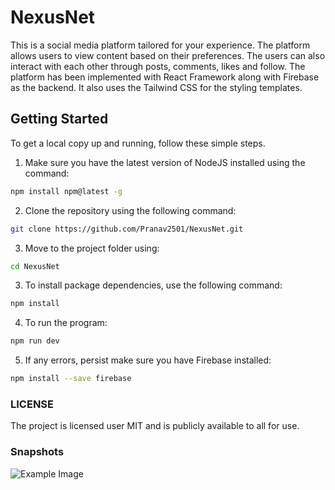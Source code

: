 # NexusNet
This is a social media platform tailored for your experience. The platform allows users to view content based on their preferences. The users can also interact with each other through posts, comments, likes and follow. The platform has been implemented with React Framework along with Firebase as the backend. It also uses the Tailwind CSS for the styling templates.

## Getting Started

To get a local copy up and running, follow these simple steps.

1. Make sure you have the latest version of NodeJS installed using the command:

```bash
npm install npm@latest -g
```
2. Clone the repository using the following command:
```bash
git clone https://github.com/Pranav2501/NexusNet.git
```
3. Move to the project folder using:
```bash
cd NexusNet
```

3. To install package dependencies, use the following command:
```bash
npm install
```
4. To run the program:
```bash
npm run dev
```

5. If any errors, persist make sure you have Firebase installed:
```bash
npm install --save firebase
```

### LICENSE

The project is licensed user MIT and is publicly available to all for use.

### Snapshots
![Example Image](./src/assets/images/snapshot1.png)


